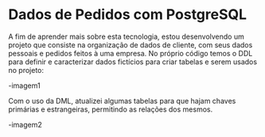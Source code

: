 # Dados de Pedidos com PostgreSQL

A fim de aprender mais sobre esta tecnologia, estou desenvolvendo um projeto que consiste na organização de dados de cliente, com seus dados pessoais e pedidos feitos à uma
empresa. No próprio código temos o DDL para definir e caracterizar dados fictícios para criar tabelas e serem usados no projeto:

<div>

  -imagem1
</div>

Com o uso da DML, atualizei algumas tabelas para que hajam chaves primárias e estrangeiras, permitindo as relações dos mesmos.

<div>

  -imagem2
</div>
